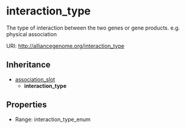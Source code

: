 # interaction_type

The type of interaction between the two genes or gene products. e.g. physical association

URI: http://alliancegenome.org/interaction_type




## Inheritance

* [association_slot](association_slot.md)
    * **interaction_type**



## Properties

 * Range: interaction_type_enum


